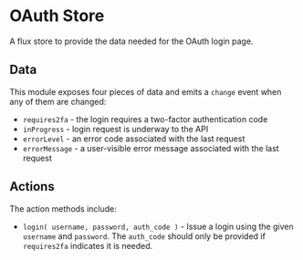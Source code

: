 # OAuth Store

A flux store to provide the data needed for the OAuth login page.

## Data

This module exposes four pieces of data and emits a `change` event when any of them are changed:

- `requires2fa` - the login requires a two-factor authentication code
- `inProgress` - login request is underway to the API
- `errorLevel` - an error code associated with the last request
- `errorMessage` - a user-visible error message associated with the last request

## Actions

The action methods include:

- `login( username, password, auth_code )` - Issue a login using the given `username` and `password`. The `auth_code` should only be provided if `requires2fa` indicates it is needed.
